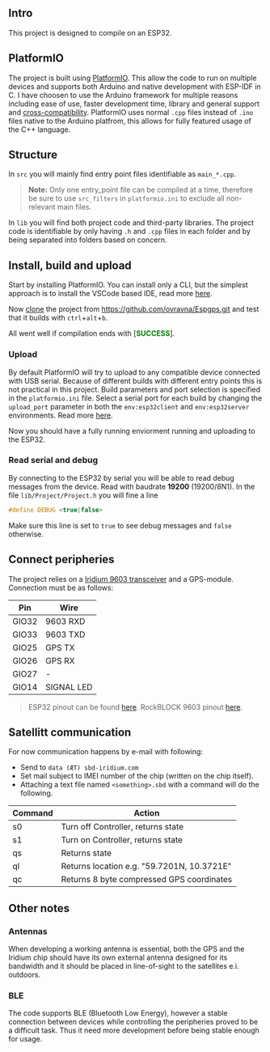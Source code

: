 
## Intro
This project is designed to compile on an ESP32.

## PlatformIO
The project is built using [PlatformIO](http://docs.platformio.org/en/latest/platforms/espressif32.html). This allow the code to run on multiple devices and supports both Arduino and native development with ESP-IDF in C. I have choosen to use the Arduino framework for multiple reasons including ease of use, faster development time, library and general support and [cross-compatibility][2]. 
PlatformIO uses normal `.cpp`  files instead of `.ino` files native to the Arduino platfrom, this allows for fully featured usage of the C++ language.  

## Structure
In `src` you will mainly find entry point files identifiable as `main_*.cpp`.
> **Note:** Only one entry_point file can be compiled at a time, therefore be sure to use `src_filters` in `platformio.ini` to exclude all non-relevant main files.

In `lib` you will find both project code and third-party libraries. The project code is identifiable by only having `.h` and `.cpp` files in each folder and by being separated into folders based on concern.  

## Install, build and upload 
Start by installing PlatformIO. You can install only a CLI, but the simplest approach is to install the VSCode based IDE, read more [here][3]. 

Now [clone][1] the project from   https://github.com/ovravna/Espgps.git and test that it builds with `ctrl`+`alt`+`b`. 

All went well if compilation ends with [<span style="color:green">**SUCCESS**</span>].

### Upload
By default PlatformIO will try to upload to any compatible device connected with USB serial. Because of different builds with different entry points this is not practical in this project. Build parameters and port selection is specified in the `platformio.ini` file. 
Select a serial port for each build by changing the `upload_port` parameter in both the `env:esp32client` and `env:esp32server` environments. Read more [here][4].

Now you should have a fully running enviorment running and uploading to the ESP32.

### Read serial and debug
By connecting to the ESP32 by serial you will be able to read debug messages from the device. Read with baudrate **19200** (19200/8N1). 
In the file `lib/Project/Project.h` you will fine a line 
```cpp
#define DEBUG <true|false>
```
Make sure this line is set to `true` to see debug messages and `false` otherwise. 


## Connect peripheries
The project relies on a [Iridium 9603 transceiver][5] and a GPS-module. Connection must be as follows:
 
Pin | Wire
---|---
GIO32 | 9603 RXD
GIO33 | 9603 TXD
GIO25 | GPS TX
GIO26 | GPS RX
GIO27 | -
GIO14 | SIGNAL LED

> ESP32 pinout can be found [here][esp32breakout].
> RockBLOCK 9603 pinout [here][9603breakout].
## Satellitt communication
For now communication happens by e-mail with following:
- Send to `data (ÆT) sbd-iridium.com`
- Set mail subject to IMEI number of the chip (written on the chip itself).
- Attaching a text file named `<something>.sbd` with a command will do the following.

Command | Action 
---|---
s0 | Turn off Controller, returns state
s1 | Turn on Controller, returns state
qs | Returns state
ql | Returns location e.g. "59.7201N, 10.3721E"
qc | Returns 8 byte compressed GPS coordinates

## Other notes
### Antennas
When developing a working antenna is essential, both the GPS and the Iridium chip should have its own external antenna designed for its bandwidth and it should be placed in line-of-sight to the satellites e.i. outdoors. 
### BLE
The code supports BLE (Bluetooth Low Energy), however a stable connection between devices while controlling the peripheries proved to be a difficult task. Thus it need more development before being stable enough for usage.

[1]:https://code.visualstudio.com/docs/editor/versioncontrol#_cloning-a-repository
[2]:http://docs.platformio.org/en/latest/frameworks/arduino.html#platforms
[3]:https://platformio.org/install/ide?install=vscode
[4]:http://docs.platformio.org/en/latest/projectconf/section_env_upload.html#upload-port
[5]:https://www.iridium.com/products/iridium-9603-3/
[esp32breakout]:https://cdn.instructables.com/FKZ/5Y5T/JFIIR5XE/FKZ5Y5TJFIIR5XE.LARGE.jpg
[9603breakout]:https://docs.rockblock.rock7.com/docs/connectors
